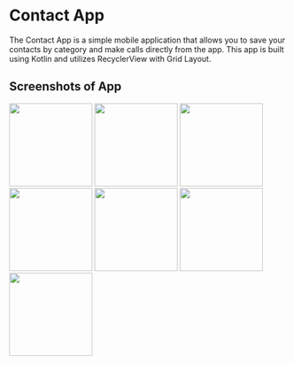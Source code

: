 # Contact App
The Contact App is a simple mobile application that allows you to save your contacts by category and make calls directly from the app. This app is built using Kotlin and utilizes RecyclerView with Grid Layout.

## Screenshots of App
<p float="left">
    <img src="https://user-images.githubusercontent.com/60360836/219908981-a583908f-b773-4a51-b25c-7d436d2287f2.png" width="150px"/>
    <img src="https://user-images.githubusercontent.com/60360836/219908983-a818607c-52ca-4d91-8648-198cef2bac0d.png" width="150px"/>
    <img src="https://user-images.githubusercontent.com/60360836/219908984-eebe4521-48e4-4fec-91b9-09020a2a236b.png" width="150px"/>
    <img src="https://user-images.githubusercontent.com/60360836/219908985-f4e6a884-9f40-48f3-97f1-a514a574dbbf.png" width="150px"/>
    <img src="https://user-images.githubusercontent.com/60360836/219908988-71bc2204-e8c5-4eab-95a8-315aebe92757.png" width="150px"/>
    <img src="https://user-images.githubusercontent.com/60360836/219908989-1f77667a-d09f-47c8-a40e-fbe1b0bc4b43.png" width="150px"/>
    <img src="https://user-images.githubusercontent.com/60360836/219908990-37b86693-9b48-4624-aac8-957d2cd14417.png" width="150px"/>
</p>